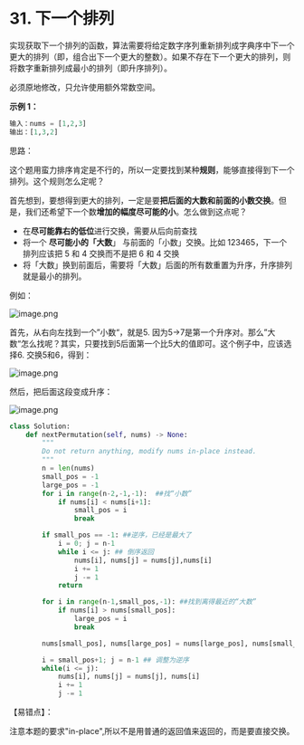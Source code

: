 # 31. 下一个排列

实现获取下一个排列的函数，算法需要将给定数字序列重新排列成字典序中下一个更大的排列（即，组合出下一个更大的整数）。如果不存在下一个更大的排列，则将数字重新排列成最小的排列（即升序排列）。

必须原地修改，只允许使用额外常数空间。

**示例 1：**

```python
输入：nums = [1,2,3]
输出：[1,3,2]
```

思路：

这个题用蛮力排序肯定是不行的，所以一定要找到某种**规则**，能够直接得到下一个排列。这个规则怎么定呢？

首先想到，要想得到更大的排列，一定是要**把后面的大数和前面的小数交换**。但是，我们还希望下一个数**增加的幅度尽可能的小**。怎么做到这点呢？

- 在**尽可能靠右的低位**进行交换，需要从后向前查找
- 将一个 **尽可能小的「大数**」 与前面的「小数」交换。比如 123465，下一个排列应该把 5 和 4 交换而不是把 6 和 4 交换
- 将「大数」换到前面后，需要将「大数」后面的所有数重置为升序，升序排列就是最小的排列。

例如：

![image.png](https://pic.leetcode-cn.com/6e8c9822771be77c6f34cd3086153984eec386fb8376e09e36132ac36bb9cd6f-image.png)

首先，从右向左找到一个”小数“，就是5. 因为5->7是第一个升序对。那么”大数“怎么找呢？其实，只要找到5后面第一个比5大的值即可。这个例子中，应该选择6. 交换5和6，得到：

![image.png](https://pic.leetcode-cn.com/eb1470fd9942da6d2ab4855d13dfadcb715b629b4ea9cba0edfe2d1298744186-image.png)

然后，把后面这段变成升序：

![image.png](https://pic.leetcode-cn.com/9d627a4ffda635bbf0c4fcdb7b1359c557db8e1c300ab54383a0bc89f6763c18-image.png)



```python
class Solution:
    def nextPermutation(self, nums) -> None:
        """
        Do not return anything, modify nums in-place instead.
        """
        n = len(nums)
        small_pos = -1
        large_pos = -1
        for i in range(n-2,-1,-1):  ##找“小数”
            if nums[i] < nums[i+1]:
                small_pos = i
                break

        if small_pos == -1: ##逆序，已经是最大了
            i = 0; j = n-1
            while i <= j: ## 倒序返回
                nums[i], nums[j] = nums[j],nums[i]
                i += 1
                j -= 1
            return 

        for i in range(n-1,small_pos,-1): ##找到离得最近的“大数”
            if nums[i] > nums[small_pos]:
                large_pos = i
                break

        nums[small_pos], nums[large_pos] = nums[large_pos], nums[small_pos]

        i = small_pos+1; j = n-1 ## 调整为逆序
        while(i <= j):
            nums[i], nums[j] = nums[j], nums[i]
            i += 1
            j -= 1
```

【易错点】：

注意本题的要求"in-place",所以不是用普通的返回值来返回的，而是要直接交换。

